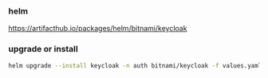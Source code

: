 ### helm

https://artifacthub.io/packages/helm/bitnami/keycloak

### upgrade or install

```sh
helm upgrade --install keycloak -n auth bitnami/keycloak -f values.yaml --set auth.adminPassword='{YOUR_PASSWORD}'
```
